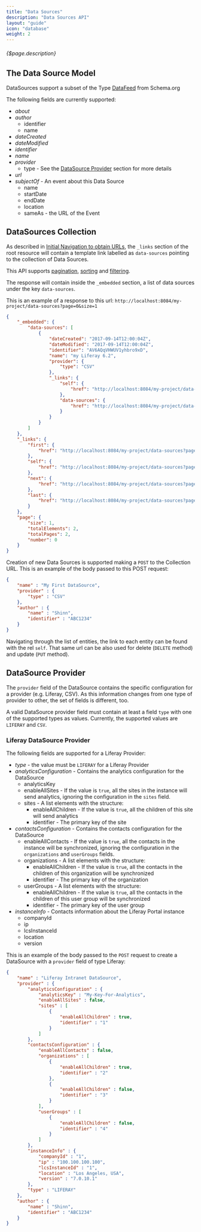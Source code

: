 ```yaml
---
title: "Data Sources"
description: "Data Sources API"
layout: "guide"
icon: "database"
weight: 2
---
```


###### {$page.description}

<article id="1">

## The Data Source Model

DataSources support a subset of the Type [DataFeed](http://schema.org/DataFeed) from Schema.org

The following fields are currently supported:
* *about*
* *author*
  * identifier
  * name
* *dateCreated*
* *dateModified*
* *identifier*
* *name*
* *provider*
  * type - See the [DataSource Provider](#provider) section for more details 
* *url*
* *subjectOf* - An event about this Data Source
  * name
  * startDate
  * endDate
  * location
  * sameAs - the URL of the Event

</article>


<article id="2">

## DataSources Collection

As described in [Initial Navigation to obtain URLs](/docs/general#navigation),
the `_links` section of the root resource will contain a template link labelled as `data-sources` pointing to the
collection of Data Sources.

This API supports [pagination](/docs/general#pagination), [sorting](/docs/general#sorting) and [filtering](/docs/general#filtering).

The response will contain inside the `_embedded` section, a list of data sources
under the key `data-sources`.

This is an example of a response to this url: `http://localhost:8084/my-project/data-sources?page=0&size=1`

```json
{
    "_embedded": {
        "data-sources": [
            {
                "dateCreated": "2017-09-14T12:00:04Z",
                "dateModified": "2017-09-14T12:00:04Z",
                "identifier": "AV6AQqVHWUV1yhbro9xD",
                "name": "my Liferay 6.2",
                "provider": {
                    "type": "CSV"
                },
                "_links": {
                    "self": {
                        "href": "http://localhost:8084/my-project/data-sources/AV6AQqVHWUV1yhbro9xD"
                    },
                    "data-sources": {
                        "href": "http://localhost:8084/my-project/data-sources"
                    }
                }
            }
        ]
    },
    "_links": {
        "first": {
            "href": "http://localhost:8084/my-project/data-sources?page=0&size=1"
        },
        "self": {
            "href": "http://localhost:8084/my-project/data-sources?page=0&size=1"
        },
        "next": {
            "href": "http://localhost:8084/my-project/data-sources?page=1&size=1"
        },
        "last": {
            "href": "http://localhost:8084/my-project/data-sources?page=1&size=1"
        }
    },
    "page": {
        "size": 1,
        "totalElements": 2,
        "totalPages": 2,
        "number": 0
    }
}
```

Creation of new Data Sources is supported making a `POST` to the Collection URL. This is
an example of the body passed to this POST request: 

```json
{
    "name" : "My First DataSource",
    "provider" : {
        "type" : "CSV"
    },
    "author" : {
        "name" : "Shinn",
        "identifier" : "ABC1234"
    }
}
```

Navigating through the list of entities, the link to each entity can be found with the rel `self`. 
That same url can be also used for delete (`DELETE` method) and update (`PUT` method).

</article>

<article id="provider">

## DataSource Provider 

The `provider` field of the DataSource contains the specific configuration for a provider (e.g. Liferay, CSV). 
As this information changes from one type of provider to other, the set of fields is different, too. 

A valid DataSource provider field must contain at least a field `type` with one of the supported types as values.
Currently, the supported values are `LIFERAY` and `CSV`. 

### Liferay DataSource Provider

The following fields are supported for a Liferay Provider:
* *type* - the value must be `LIFERAY` for a Liferay Provider
* *analyticsConfiguration* - Contains the analytics configuration for the DataSource
  * analyticsKey
  * enableAllSites - If the value is `true`, all the sites in the instance will send analytics, ignoring the configuration in the `sites` field.
  * sites - A list elements with the structure:
    * enableAllChildren - If the value is `true`, all the children of this site will send analytics
    * identifier - The primary key of the site
* *contactsConfiguration* - Contains the contacts configuration for the DataSource
  * enableAllContacts - If the value is `true`, all the contacts in the instance will be synchronized, ignoring the configuration in the `organizations` and `userGroups` fields.
  * organizations - A list elements with the structure:
    * enableAllChildren - If the value is `true`, all the contacts in the children of this organization will be synchronized
    * identifier - The primary key of the organization
  * userGroups - A list elements with the structure:
    * enableAllChildren - If the value is `true`, all the contacts in the children of this user group will be synchronized
    * identifier - The primary key of the user group  
* *instanceInfo* - Contacts information about the Liferay Portal instance
  * companyId
  * ip
  * lcsInstanceId
  * location
  * version   


This is an example of the body passed  to the `POST` request to create a DataSource with a `provider` field of type 
Liferay:

```json
{
    "name" : "Liferay Intranet DataSource",
    "provider" : {
        "analyticsConfiguration" : {
            "analyticsKey" : "My-Key-For-Analytics",
            "enableAllSites" : false,
            "sites" : [
                {
                    "enableAllChildren" : true,
                    "identifier" : "1"
                }
            ]
        },
        "contactsConfiguration" : {
            "enableAllContacts" : false,
            "organizations" : [
                {
                    "enableAllChildren" : true,
                    "identifier" : "2"
                },
                {
                    "enableAllChildren" : false,
                    "identifier" : "3"
                }
            ],
            "userGroups" : [
                {
                    "enableAllChildren" : false,
                    "identifier" : "4"
                }
            ]
        },
        "instanceInfo" : {
            "companyId" : "1",
            "ip" : "100.100.100.100",
            "lcsInstanceId" : "1",
            "location" : "Los Angeles, USA",
            "version" : "7.0.10.1"
        },
        "type" : "LIFERAY"
    },
    "author" : {
        "name" : "Shinn",
        "identifier" : "ABC1234"
    }
}
``` 

</article>